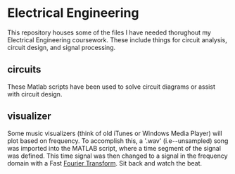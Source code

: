 # Electrical Engineering
This repository houses some of the files I have needed thorughout my Electrical Engineering coursework. These include things for circuit analysis, circuit design, and signal processing.

## circuits
These Matlab scripts have been used to solve circuit diagrams or assist with circuit design.

## visualizer
Some music visualizers (think of old iTunes or Windows Media Player) will plot based on frequency. To accomplish this, a '.wav' (i.e--unsampled) song was imported into the MATLAB script, where a time segment of the signal was defined. This time signal was then changed to a signal in the frequency domain with a Fast [Fourier Transform](https://en.wikipedia.org/wiki/Fourier_transform). Sit back and watch the beat.
